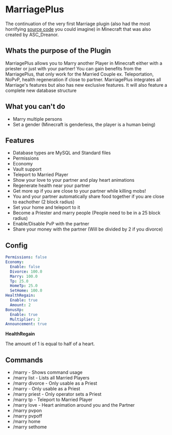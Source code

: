 MarriagePlus
============

The continuation of the very first Marriage plugin (also had the most horrifying [source code](https://gist.github.com/dreanor/9d0d9eb8517c465a54ee) you could imagine) in Minecraft that was also created by ASC_Dreanor. 

## Whats the purpose of the Plugin
MarriagePlus allows you to Marry another Player in Minecraft either with a priester or just with your partner! You can gain benefits from the MarriagePlus, that only work for the Married Couple ex. Teleportation, NoPvP, health regeneration if close to partner. MarriagePlus integrates all Marriage's features but also has new exclusive features. It will also feature a complete new database structure


## What you can't do
* Marry multiple persons
* Set a gender (Minecraft is genderless, the player is a human being)

## Features
* Database types are MySQL and Standard files
* Permissions
* Economy
* Vault support
* Teleport to Married Player
* Show your love to your partner and play heart animations
* Regenerate health near your partner
* Get more xp if you are close to your partner while killing mobs!
* You and your partner automatically share food together if you are close to eachother (2 block radius)
* Set your home and teleport to it
* Become a Priester and marry people (People need to be in a 25 block radius)
* Enable/Disable PvP with the partner
* Share your money with the partner (Will be divided by 2 if you divorce)

## Config
```yaml
Permissions: false
Economy:
  Enable: false
  Divorce: 100.0
  Marry: 100.0
  Tp: 25.0
  HomeTp: 25.0
  SetHome: 100.0
HealthRegain:
  Enable: true
  Amount: 2
BonusXp:
  Enable: true
  Multiplier: 2
Announcement: true
```
**HealthRegain**

The amount of 1 is equal to half of a heart.

## Commands
* /marry - Shows command usage
* /marry list - Lists all Married Players
* /marry divorce <Playername> - Only usable as a Priest
* /marry <Playername> <Playername> - Only usable as a Priest
* /marry priest <playername> - Only operator sets a Priest
* /marry tp - Teleport to Married Player
* /marry love - Heart animation around you and the Partner
* /marry pvpon
* /marry pvpoff
* /marry home
* /marry sethome
